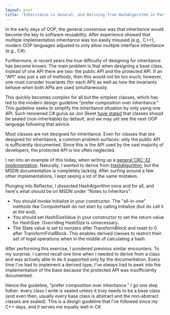 ```yaml
---
layout: post
title: "Inheritance in General, and Deriving from HashAlgorithm in Particular"
---
```

In the early days of OOP, the general consensus was that inheritance would become the key to software reusability. After experience showed that multiple implementation inheritance was too easily misused (e.g., C++), modern OOP languages adjusted to only allow multiple interface inheritance (e.g., C#).

Furthermore, in recent years the true difficulty of designing for inheritance has become known. The main problem is that when designing a base class, instead of one API there are two: the public API and the protected API. If an "API" was just a set of methods, then this would not be too much; however, one must consider invariants (for each API) as well as how the invariants behave when both APIs are used simultaneously.

This quickly becomes complex for all but the simplest classes, which has led to the modern design guideline "prefer composition over inheritance." This guideline seeks to simplify the inheritance situation by only using one API. Such renowned C# gurus as Jon Skeet [have stated](http://stackoverflow.com/questions/252257/why-arent-classes-sealed-by-default) that classes should be sealed (non-inheritable) by default, and we may yet see the next OOP language following that advice.

Most classes are not designed for inheritance. Even for classes that _are_ designed for inheritance, a common problem surfaces: only the public API is sufficiently documented. Since this is the API used by the vast majority of developers, the protected API is too often neglected.

I ran into an example of this today, when writing up a [general CRC-32 implementation](http://nitokitchensink.codeplex.com/SourceControl/changeset/view/48149#1012328). Naturally, I wanted to derive from [HashAlgorithm](http://msdn.microsoft.com/en-us/library/system.security.cryptography.hashalgorithm.aspx?WT.mc_id=DT-MVP-5000058), but the MSDN documentation is completely lacking. After surfing around a few other implementations, I kept seeing a lot of the same mistakes.

Plunging into Reflector, I dissected HashAlgorithm once and for all, and here's what _should_ be on MSDN under "Notes to Inheritors":

- You should invoke Initialize in your constructor. The "all-in-one" methods like ComputeHash do not start by calling Initialize (but do call it at the end).
- You should set HashSizeValue in your constructor to set the return value for HashSize. Overriding HashSize is unnecessary.
- The State value is set to nonzero after TransformBlock and reset to 0 after TransformFinalBlock. This enables derived classes to restrict their set of legal operations when in the middle of calculating a hash.

After performing this exercise, I pondered previous similar encounters. To my surprise, I cannot recall one time when I needed to derive from a class and was actually able to do it supported only by the documentation. Every time I've had to implement a derived type, I've _always_ had to peek into the implementation of the base because the protected API was insufficiently documented.

Hence the guideline, "prefer composition over inheritance." I go one step futher: every class I write is sealed unless it truly needs to be a base class (and even then, usually every base class is abstract and the non-abstract classes are sealed). This is a design guideline that I've followed since my C++ days, and it serves me equally well in C#.

